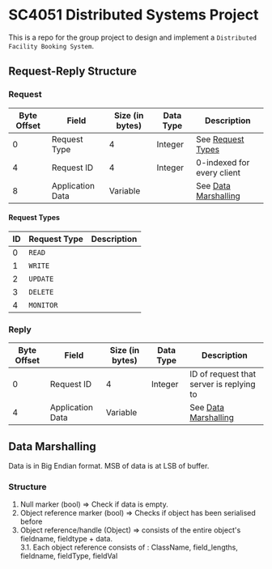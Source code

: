 # SC4051 Distributed Systems Project

This is a repo for the group project to design and implement a `Distributed Facility Booking System`.

## Request-Reply Structure
### Request
| Byte Offset | Field | Size (in bytes) | Data Type | Description |
|---|---|---|---|---|
| 0 | Request Type | 4 | Integer | See [Request Types](#request-types) |
| 4 | Request ID | 4 | Integer | 0-indexed for every client |
| 8 | Application Data | Variable |  | See [Data Marshalling](#data-marshalling) |

#### Request Types
| ID | Request Type | Description |
| --- | --- | --- |
| 0 | `READ` |  |
| 1 | `WRITE` |  |
| 2 | `UPDATE` |  |
| 3 | `DELETE` |  |
| 4 | `MONITOR` |  |

### Reply
| Byte Offset | Field | Size (in bytes) | Data Type | Description |
|---|---|---|---|---|
| 0 | Request ID | 4 | Integer | ID of request that server is replying to |
| 4 | Application Data | Variable |  | See [Data Marshalling](#data-marshalling) |

## Data Marshalling
Data is in Big Endian format. MSB of data is at LSB of buffer.

### Structure
1. Null marker (bool) => Check if data is empty.
2. Object reference marker (bool) => Checks if object has been serialised before
3. Object reference/handle (Object) => consists of the entire object's fieldname, fieldtype + data.<br />
   3.1. Each object reference consists of : ClassName, field_lengths, fieldname, fieldType, fieldVal
